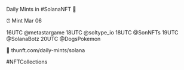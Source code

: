 Daily Mints in #SolanaNFT 🚀

⏰ Mint Mar 06

16UTC @metastargame
18UTC @soltype_io
18UTC @SonNFTs
19UTC @SolanaBotz
20UTC @DogsPokemon

🔗 thunft.com/daily-mints/solana

#NFTCollections